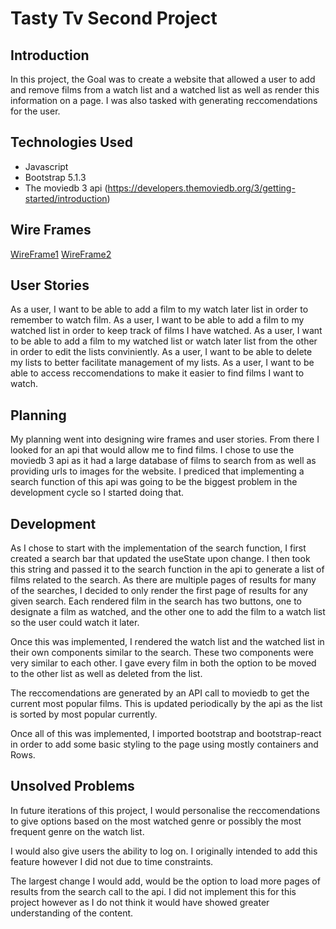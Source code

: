# Tasty Tv Second Project
## Introduction
In this project, the Goal was to create a website that allowed a user to add and remove films from a watch list and a watched list as well as render this information on a page.
I was also tasked with generating reccomendations for the user.
## Technologies Used
* Javascript
* Bootstrap 5.1.3
* The moviedb 3 api (https://developers.themoviedb.org/3/getting-started/introduction)
## Wire Frames
[WireFrame1](https://cdn.discordapp.com/attachments/898233860121317407/916378192854528010/IMG20211203171815.jpg)
[WireFrame2](https://media.discordapp.net/attachments/898233860121317407/916378192326041600/IMG20211203171817.jpg?width=507&height=676)

## User Stories

As a user, I want to be able to add a film to my watch later list in order to remember to watch film.
As a user, I want to be able to add a film to my watched list in order to keep track of films I have watched.
As a user, I want to be able to add a film to my watched list or watch later list from the other in order to edit the lists conviniently.
As a user, I want to be able to delete my lists to better facilitate management of my lists.
As a user, I want to be able to access reccomendations to make it easier to find films I want to watch.

## Planning
My planning went into designing wire frames and user stories. From there I looked for an api that would allow me to find films.
I chose to use the moviedb 3 api as it had a large database of films to search from as well as providing urls to images for the website.
I prediced that implementing a search function of this api was going to be the biggest problem in the development cycle so I started doing that.

## Development
As I chose to start with the implementation of the search function, I first created a search bar that updated the useState upon change.
I then took this string and passed it to the search function in the api to generate a list of films related to the search.
As there are multiple pages of results for many of the searches, I decided to only render the first page of results for any given search.
Each rendered film in the search has two buttons, one to designate a film as watched, and the other one to add the film to a watch list
so the user could watch it later.

Once this was implemented, I rendered the watch list and the watched list in their own components similar to the search. These two components
were very similar to each other. I gave every film in both the option to be moved to the other list as well as deleted from the list.

The reccomendations are generated by an API call to moviedb to get the current most popular films. This is updated periodically by the api as 
the list is sorted by most popular currently.

Once all of this was implemented, I imported bootstrap and bootstrap-react in order to add some basic styling to the page using mostly containers and 
Rows.

## Unsolved Problems

In future iterations of this project, I would personalise the reccomendations to give options based on the most watched genre or possibly 
the most frequent genre on the watch list.

I would also give users the ability to log on. I originally intended to add this feature however I did not due to time constraints.

The largest change I would add, would be the option to load more pages of results from the search call to the api. I did not implement this for this project
however as I do not think it would have showed greater understanding of the content.
